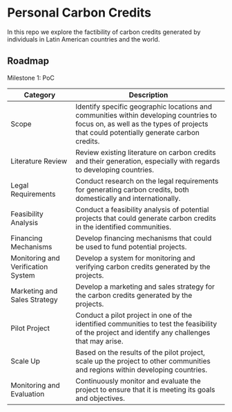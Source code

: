 #  Personal Carbon Credits

In this repo we explore the factibility of carbon credits generated by individuals in Latin American countries and the world.


##   Roadmap

Milestone 1: PoC

| Category | Description |
| --- | --- |
| Scope | Identify specific geographic locations and communities within developing countries to focus on, as well as the types of projects that could potentially generate carbon credits. |
| Literature Review | Review existing literature on carbon credits and their generation, especially with regards to developing countries. |
| Legal Requirements | Conduct research on the legal requirements for generating carbon credits, both domestically and internationally. |
| Feasibility Analysis | Conduct a feasibility analysis of potential projects that could generate carbon credits in the identified communities. |
| Financing Mechanisms | Develop financing mechanisms that could be used to fund potential projects. |
| Monitoring and Verification System | Develop a system for monitoring and verifying carbon credits generated by the projects. |
| Marketing and Sales Strategy | Develop a marketing and sales strategy for the carbon credits generated by the projects. |
| Pilot Project | Conduct a pilot project in one of the identified communities to test the feasibility of the project and identify any challenges that may arise. |
| Scale Up | Based on the results of the pilot project, scale up the project to other communities and regions within developing countries. |
| Monitoring and Evaluation | Continuously monitor and evaluate the project to ensure that it is meeting its goals and objectives. |

